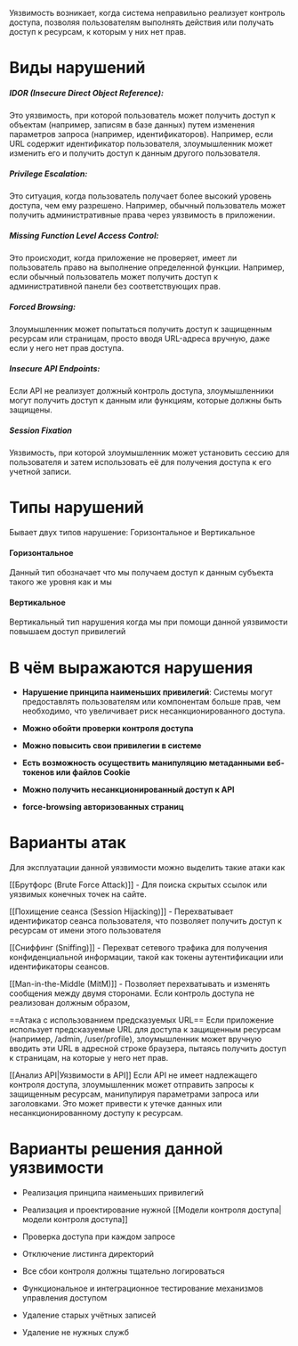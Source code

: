 
Уязвимость возникает, когда система неправильно реализует контроль доступа, позволяя пользователям выполнять действия или получать доступ к ресурсам, к которым у них нет прав.

# Виды нарушений

##### IDOR (Insecure Direct Object Reference): 
Это уязвимость, при которой пользователь может получить доступ к объектам (например, записям в базе данных) путем изменения параметров запроса (например, идентификаторов). Например, если URL содержит идентификатор пользователя, злоумышленник может изменить его и получить доступ к данным другого пользователя.
##### Privilege Escalation: 
Это ситуация, когда пользователь получает более высокий уровень доступа, чем ему разрешено. Например, обычный пользователь может получить административные права через уязвимость в приложении.
##### Missing Function Level Access Control: 
Это происходит, когда приложение не проверяет, имеет ли пользователь право на выполнение определенной функции. Например, если обычный пользователь может получить доступ к административной панели без соответствующих прав.
##### Forced Browsing: 
Злоумышленник может попытаться получить доступ к защищенным ресурсам или страницам, просто вводя URL-адреса вручную, даже если у него нет прав доступа.
##### Insecure API Endpoints: 
Если API не реализует должный контроль доступа, злоумышленники могут получить доступ к данным или функциям, которые должны быть защищены.
##### Session Fixation
Уязвимость, при которой злоумышленник может установить сессию для пользователя и затем использовать её для получения доступа к его учетной записи.

# Типы нарушений 

Бывает двух типов нарушение: Горизонтальное и Вертикальное

#### Горизонтальное
Данный тип обозначает что мы получаем доступ к данным субъекта такого же уровня как и мы

#### Вертикальное
Вертикальный тип нарушения когда мы при помощи данной уязвимости повышаем доступ привилегий 

# В чём выражаются нарушения

- **Нарушение принципа наименьших привилегий**: Системы могут предоставлять пользователям или компонентам больше прав, чем необходимо, что увеличивает риск несанкционированного доступа. 

- **Можно обойти проверки контроля доступа**

- **Можно повысить свои привилегии в системе**

- **Есть возможность осуществить манипуляцию метаданными веб-токенов или файлов Cookie**

- **Можно получить несанкционированный доступ к API**

- **force-browsing авторизованных страниц**

# Варианты атак

Для эксплуатации данной уязвимости можно выделить такие атаки как 

[[Брутфорс (Brute Force Attack)]] - Для поиска скрытых ссылок или уязвимых конечных точек на сайте.

[[Похищение сеанса (Session Hijacking)]] - Перехватывает идентификатор сеанса пользователя, что позволяет получить доступ к ресурсам от имени этого пользователя

[[Сниффинг (Sniffing)]] - Перехват сетевого трафика для получения конфиденциальной информации, такой как токены аутентификации или идентификаторы сеансов. 

[[Man-in-the-Middle (MitM)]] - Позволяет перехватывать и изменять сообщения между двумя сторонами. Если контроль доступа не реализован должным образом, 

==Атака с использованием предсказуемых URL==
Если приложение использует предсказуемые URL для доступа к защищенным ресурсам (например, /admin, /user/profile), злоумышленник может вручную вводить эти URL в адресной строке браузера, пытаясь получить доступ к страницам, на которые у него нет прав.

[[Анализ API|Уязвимости в API]]
Если API не имеет надлежащего контроля доступа, злоумышленник может отправить запросы к защищенным ресурсам, манипулируя параметрами запроса или заголовками. Это может привести к утечке данных или несанкционированному доступу к ресурсам.

# Варианты решения данной уязвимости

- Реализация принципа наименьших привилегий 

- Реализация и проектирование нужной [[Модели контроля доступа|модели контроля доступа]]

- Проверка доступа при каждом запросе

- Отключение листинга директорий

- Все сбои контроля должны тщательно логироваться

- Функциональное и интеграционное тестирование механизмов управления доступом

- Удаление старых учётных записей

- Удаление не нужных служб

